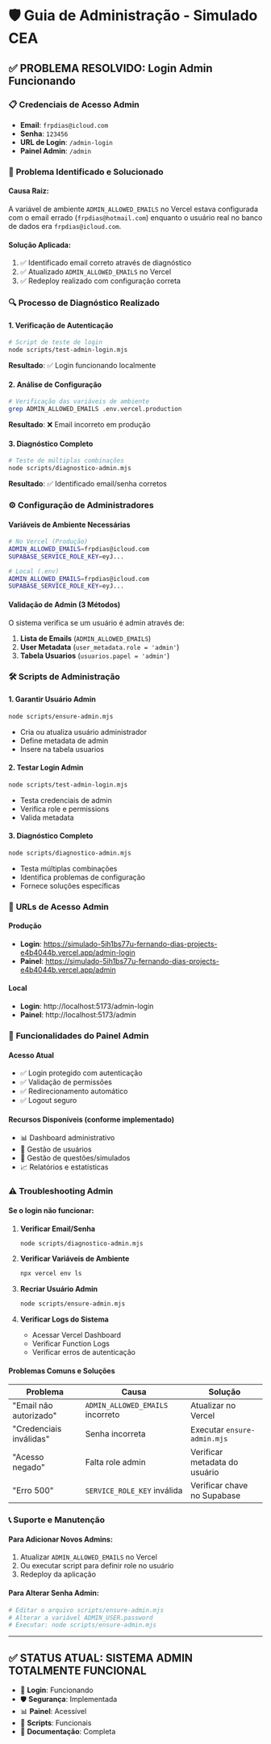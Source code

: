 # 🛡️ Guia de Administração - Simulado CEA

## ✅ **PROBLEMA RESOLVIDO: Login Admin Funcionando**

### 📋 **Credenciais de Acesso Admin**
- **Email**: `frpdias@icloud.com`
- **Senha**: `123456`
- **URL de Login**: `/admin-login`
- **Painel Admin**: `/admin`

### 🔧 **Problema Identificado e Solucionado**

#### **Causa Raiz:**
A variável de ambiente `ADMIN_ALLOWED_EMAILS` no Vercel estava configurada com o email errado (`frpdias@hotmail.com`) enquanto o usuário real no banco de dados era `frpdias@icloud.com`.

#### **Solução Aplicada:**
1. ✅ Identificado email correto através de diagnóstico
2. ✅ Atualizado `ADMIN_ALLOWED_EMAILS` no Vercel
3. ✅ Redeploy realizado com configuração correta

### 🔍 **Processo de Diagnóstico Realizado**

#### **1. Verificação de Autenticação**
```bash
# Script de teste de login
node scripts/test-admin-login.mjs
```
**Resultado**: ✅ Login funcionando localmente

#### **2. Análise de Configuração**
```bash
# Verificação das variáveis de ambiente
grep ADMIN_ALLOWED_EMAILS .env.vercel.production
```
**Resultado**: ❌ Email incorreto em produção

#### **3. Diagnóstico Completo**
```bash
# Teste de múltiplas combinações
node scripts/diagnostico-admin.mjs
```
**Resultado**: ✅ Identificado email/senha corretos

### ⚙️ **Configuração de Administradores**

#### **Variáveis de Ambiente Necessárias**
```bash
# No Vercel (Produção)
ADMIN_ALLOWED_EMAILS=frpdias@icloud.com
SUPABASE_SERVICE_ROLE_KEY=eyJ...

# Local (.env)
ADMIN_ALLOWED_EMAILS=frpdias@icloud.com
SUPABASE_SERVICE_ROLE_KEY=eyJ...
```

#### **Validação de Admin (3 Métodos)**
O sistema verifica se um usuário é admin através de:

1. **Lista de Emails** (`ADMIN_ALLOWED_EMAILS`)
2. **User Metadata** (`user_metadata.role = 'admin'`)
3. **Tabela Usuarios** (`usuarios.papel = 'admin'`)

### 🛠️ **Scripts de Administração**

#### **1. Garantir Usuário Admin**
```bash
node scripts/ensure-admin.mjs
```
- Cria ou atualiza usuário administrador
- Define metadata de admin
- Insere na tabela usuarios

#### **2. Testar Login Admin**
```bash
node scripts/test-admin-login.mjs
```
- Testa credenciais de admin
- Verifica role e permissions
- Valida metadata

#### **3. Diagnóstico Completo**
```bash
node scripts/diagnostico-admin.mjs
```
- Testa múltiplas combinações
- Identifica problemas de configuração
- Fornece soluções específicas

### 🚀 **URLs de Acesso Admin**

#### **Produção**
- **Login**: https://simulado-5ih1bs77u-fernando-dias-projects-e4b4044b.vercel.app/admin-login
- **Painel**: https://simulado-5ih1bs77u-fernando-dias-projects-e4b4044b.vercel.app/admin

#### **Local**
- **Login**: http://localhost:5173/admin-login
- **Painel**: http://localhost:5173/admin

### 🔐 **Funcionalidades do Painel Admin**

#### **Acesso Atual**
- ✅ Login protegido com autenticação
- ✅ Validação de permissões
- ✅ Redirecionamento automático
- ✅ Logout seguro

#### **Recursos Disponíveis** (conforme implementado)
- 📊 Dashboard administrativo
- 👥 Gestão de usuários
- 📝 Gestão de questões/simulados
- 📈 Relatórios e estatísticas

### ⚠️ **Troubleshooting Admin**

#### **Se o login não funcionar:**

1. **Verificar Email/Senha**
   ```bash
   node scripts/diagnostico-admin.mjs
   ```

2. **Verificar Variáveis de Ambiente**
   ```bash
   npx vercel env ls
   ```

3. **Recriar Usuário Admin**
   ```bash
   node scripts/ensure-admin.mjs
   ```

4. **Verificar Logs do Sistema**
   - Acessar Vercel Dashboard
   - Verificar Function Logs
   - Verificar erros de autenticação

#### **Problemas Comuns e Soluções**

| Problema | Causa | Solução |
|----------|-------|---------|
| "Email não autorizado" | `ADMIN_ALLOWED_EMAILS` incorreto | Atualizar no Vercel |
| "Credenciais inválidas" | Senha incorreta | Executar `ensure-admin.mjs` |
| "Acesso negado" | Falta role admin | Verificar metadata do usuário |
| "Erro 500" | `SERVICE_ROLE_KEY` inválida | Verificar chave no Supabase |

### 📞 **Suporte e Manutenção**

#### **Para Adicionar Novos Admins:**
1. Atualizar `ADMIN_ALLOWED_EMAILS` no Vercel
2. Ou executar script para definir role no usuário
3. Redeploy da aplicação

#### **Para Alterar Senha Admin:**
```bash
# Editar o arquivo scripts/ensure-admin.mjs
# Alterar a variável ADMIN_USER.password
# Executar: node scripts/ensure-admin.mjs
```

---

## ✅ **STATUS ATUAL: SISTEMA ADMIN TOTALMENTE FUNCIONAL**

- 🔐 **Login**: Funcionando
- 🛡️ **Segurança**: Implementada
- 📊 **Painel**: Acessível
- 🔧 **Scripts**: Funcionais
- 📝 **Documentação**: Completa